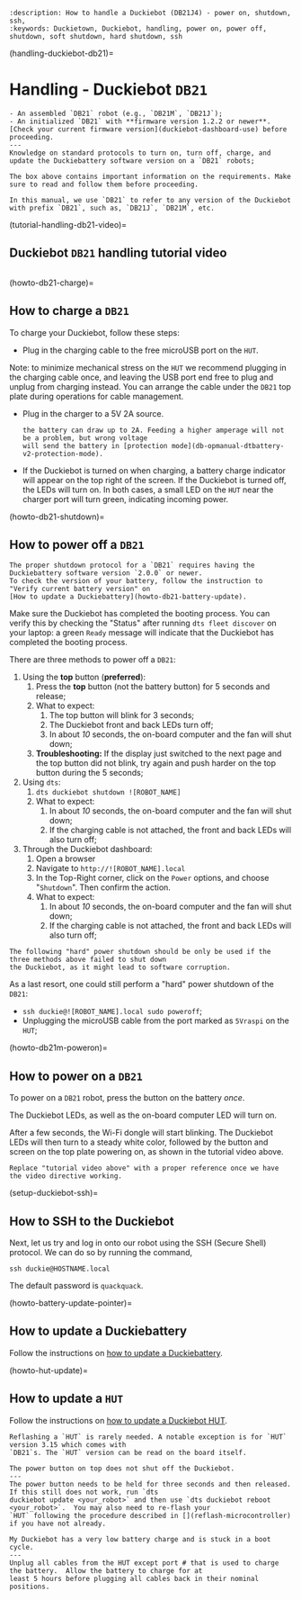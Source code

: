 ```{seo}
:description: How to handle a Duckiebot (DB21J4) - power on, shutdown, ssh, 
:keywords: Duckietown, Duckiebot, handling, power on, power off, shutdown, soft shutdown, hard shutdown, ssh
```

(handling-duckiebot-db21)=
# Handling - Duckiebot `DB21`

```{needget}
- An assembled `DB21` robot (e.g., `DB21M`, `DB21J`);
- An initialized `DB21` with **firmware version 1.2.2 or newer**. [Check your current firmware version](duckiebot-dashboard-use) before proceeding.
---
Knowledge on standard protocols to turn on, turn off, charge, and update the Duckiebattery software version on a `DB21` robots;
```

```{note}
The box above contains important information on the requirements. Make sure to read and follow them before proceeding.
```

```{note}
In this manual, we use `DB21` to refer to any version of the Duckiebot with prefix `DB21`, such as, `DB21J`, `DB21M`, etc.
```

(tutorial-handling-db21-video)=
## Duckiebot `DB21` handling tutorial video

```{vimeo} 527038785
```

(howto-db21-charge)=
## How to charge a `DB21`

To charge your Duckiebot, follow these steps:

- Plug in the charging cable to the free microUSB port on the `HUT`.

Note: to minimize mechanical stress on the `HUT` we recommend plugging in the charging cable once, 
and leaving the USB port end free to plug and unplug from charging instead. 
You can arrange the cable under the `DB21` top plate during operations for cable management.

- Plug in the charger to a 5V 2A source.
  ```{note}
  the battery can draw up to 2A. Feeding a higher amperage will not be a problem, but wrong voltage 
  will send the battery in [protection mode](db-opmanual-dtbattery-v2-protection-mode).
  ```

- If the Duckiebot is turned on when charging, a battery charge indicator will appear on the top right 
  of the screen. If the Duckiebot is turned off, the LEDs will turn on. 
  In both cases, a small LED on the `HUT` near the charger port will turn green, indicating incoming power.


(howto-db21-shutdown)=
## How to power off a `DB21`

```{warning}
The proper shutdown protocol for a `DB21` requires having the Duckiebattery software version `2.0.0` or newer. 
To check the version of your battery, follow the instruction to "Verify current battery version" on 
[How to update a Duckiebattery](howto-db21-battery-update).
```

Make sure the Duckiebot has completed the booting process. You can verify this by checking the "Status" 
after running `dts fleet discover` on your laptop: a green `Ready` message will indicate that the Duckiebot 
has completed the booting process.

There are three methods to power off a `DB21`:

1. Using the **top** button (**preferred**):
    1. Press the **top** button (not the battery button) for 5 seconds and release;
    1. What to expect:
        1. The top button will blink for 3 seconds;
        1. The Duckiebot front and back LEDs turn off;
        1. In about *10* seconds, the on-board computer and the fan will shut down;
    1. **Troubleshooting:** If the display just switched to the next page and the top button did not blink, 
       try again and push harder on the top button during the 5 seconds;
1. Using `dts`:
    1. `dts duckiebot shutdown ![ROBOT_NAME]`
    2. What to expect:
        1. In about *10* seconds, the on-board computer and the fan will shut down;
        1. If the charging cable is not attached, the front and back LEDs will also turn off;
1. Through the Duckiebot dashboard:
    1. Open a browser
    1. Navigate to `http://![ROBOT_NAME].local`
    1. In the Top-Right corner, click on the `Power` options, and choose "`Shutdown`". Then confirm the action.
    2. What to expect:
       1. In about *10* seconds, the on-board computer and the fan will shut down;
       1. If the charging cable is not attached, the front and back LEDs will also turn off;


```{warning}
The following "hard" power shutdown should be only be used if the three methods above failed to shut down 
the Duckiebot, as it might lead to software corruption.
```

As a last resort, one could still perform a "hard" power shutdown of the `DB21`:
- `ssh duckie@![ROBOT_NAME].local sudo poweroff`;
- Unplugging the microUSB cable from the port marked as `5Vraspi` on the `HUT`;


(howto-db21m-poweron)=
## How to power on a `DB21`

To power on a `DB21` robot, press the button on the battery _once_.

The Duckiebot LEDs, as well as the on-board computer LED will turn on.

After a few seconds, the Wi-Fi dongle will start blinking. 
The Duckiebot LEDs will then turn to a steady white color, followed by the button and screen on the top 
plate powering on, as shown in the tutorial video above.

```{todo}
Replace "tutorial video above" with a proper reference once we have the video directive working.
```

(setup-duckiebot-ssh)=
## How to SSH to the Duckiebot

Next, let us try and log in onto our robot using the SSH (Secure Shell) protocol. We can do
so by running the command,

    ssh duckie@HOSTNAME.local

The default password is `quackquack`.

(howto-battery-update-pointer)=
## How to update a Duckiebattery

Follow the instructions on [how to update a Duckiebattery](howto-db21-battery-update).


(howto-hut-update)=
## How to update a `HUT`

Follow the instructions on [how to update a Duckiebot HUT](reflash-microcontroller).

```{note}
Reflashing a `HUT` is rarely needed. A notable exception is for `HUT` version 3.15 which comes with 
`DB21`s. The `HUT` version can be read on the board itself. 
```



```{trouble}
The power button on top does not shut off the Duckiebot.
---
The power button needs to be held for three seconds and then released.  If this still does not work, run `dts 
duckiebot update <your_robot>` and then use `dts duckiebot reboot <your_robot>`.  You may also need to re-flash your 
`HUT` following the procedure described in [](reflash-microcontroller) if you have not already.
```

```{trouble}
My Duckiebot has a very low battery charge and is stuck in a boot cycle.
---
Unplug all cables from the HUT except port # that is used to charge the battery.  Allow the battery to charge for at 
least 5 hours before plugging all cables back in their nominal positions.
```